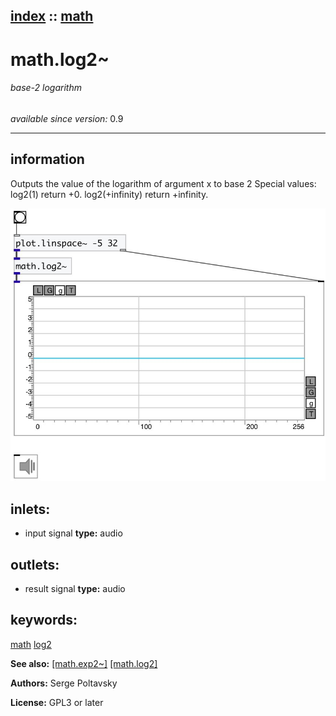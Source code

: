 [index](index.html) :: [math](category_math.html)
---

# math.log2~

###### base-2 logarithm

*available since version:* 0.9

---


## information
Outputs the value of the logarithm of argument x to base 2
Special values:
log2(1) return +0.
log2(+infinity) return +infinity.



[![example](../examples/img/math.log2~.jpg)](../examples/pd/math.log2~.pd)









## inlets:

* input signal 
__type:__ audio<br>



## outlets:

* result signal
__type:__ audio<br>



## keywords:

[math](keywords/math.html)
[log2](keywords/log2.html)



**See also:**
[\[math.exp2~\]](math.exp2~.html)
[\[math.log2\]](math.log2.html)




**Authors:** Serge Poltavsky




**License:** GPL3 or later





